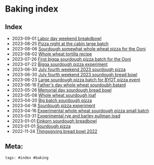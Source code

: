 # Baking index

## Index

- 2023-09-01 [Labor day weekend breakdbowl](../293)
- 2023-08-25 [Pizza night at the cabin large batch](../295)
- 2023-08-06 [Sourdough somewhat whole wheat pizza for the Ooni](../294)
- 2023-08-02 [Whole wheat tortilla recipe](../296)
- 2023-07-26 [First bigga sourdough pizza batch for the Ooni](../297)
- 2023-07-22 [Bigga sourdough pizza experiment](../298)
- 2023-06-30 [July fourth weekend 2023 sourdough pizza](../301)
- 2023-06-30 [July fourth weekend 2023 sourdough bread bowl](../299)
- 2023-06-23 [Large sourdough pizza batch for BYOT pizza event](../302)
- 2023-06-16 [Father's day whole wheat sourdoubh batard](../306)
- 2023-05-26 [Memorial day sourdough bread bowl](../304)
- 2023-05-08 [Whole wheat sourdough loaf](../307)
- 2023-04-20 [Big batch sourdough pizza](../303)
- 2023-04-18 [Sourdough pizza experiment](../309)
- 2023-04-16 [Experimental whole wheat sourdough pizza small batch](../308)
- 2023-03-31 [Experimental rye and barley pullman load](../310)
- 2023-01-01 [Einkorn sourdough breadbowl](../311)
- 2023-01-01 [Sourdough pizza](../312)
- 2022-11-24 [Thingsgiving bread bowl 2022](../305)

## Meta:

    tags: #index #baking
